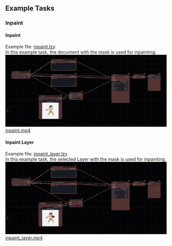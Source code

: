 ## Example Tasks

### Inpaint
#### Inpaint 
Example file: [inpaint.lzy](..%2Fplugin%2Ftasks%2Finpaint%2Finpaint.lzy) \
In this example task, the document with the mask is used for inpainting.
![inpaint.png](..%2Fplugin%2Ftasks%2Finpaint%2Finpaint.png)
[inpaint.mp4](assets%2Finpaint.mp4)
#### Inpaint Layer
Example file: [inpaint_layer.lzy](..%2Fplugin%2Ftasks%2Finpaint%2Finpaint_layer.lzy) \
In this example task, the selected Layer with the mask is used for inpainting.
![inpaint_layer.png](..%2Fplugin%2Ftasks%2Finpaint%2Finpaint_layer.png)
[inpaint_layer.mp4](assets%2Finpaint_layer.mp4)
